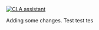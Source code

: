 [![CLA assistant](https://cla-assistant.percona.com/readme/badge/percona/dummy-test)](https://cla-assistant.percona.com/percona/dummy-test)

Adding some changes.
Test test tes
